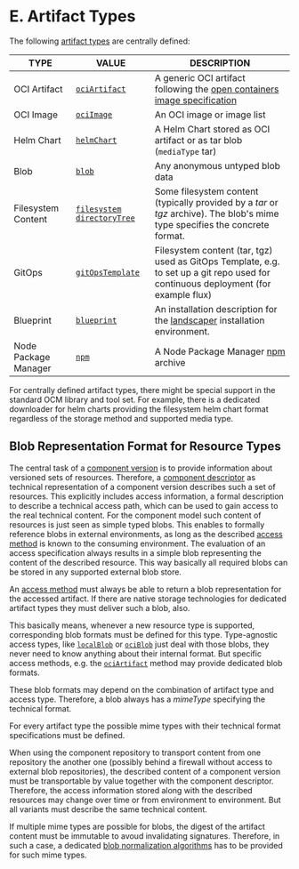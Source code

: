 # E. Artifact Types

The following [artifact types](../../specification/formats/types.md#artifact-types) are centrally defined:

| TYPE               | VALUE                                         | DESCRIPTION                                                                                                                                |
|--------------------|-----------------------------------------------|--------------------------------------------------------------------------------------------------------------------------------------------|
| OCI Artifact       | [`ociArtifact`](ociArtifact.md)               | A generic OCI artifact following the [open containers image specification](https://github.com/opencontainers/image-spec/blob/main/spec.md) |
| OCI Image          | [`ociImage`](ociImage.md)                     | An OCI image or image list                                                                                                                 |
| Helm Chart         | [`helmChart`](helmChart.md)                   | A Helm Chart stored as OCI artifact or as tar blob (`mediaType` tar)                                                                       |
| Blob               | [`blob`](blob.md)                             | Any anonymous untyped blob data                                                                                                            |
| Filesystem Content | [`filesystem` `directoryTree`](fileSystem.md) | Some filesystem content (typically provided by a *tar* or *tgz* archive). The blob's mime type specifies the concrete format.              |
| GitOps             | [`gitOpsTemplate`](gitOpsTemplate.md)         | Filesystem content (tar, tgz) used as GitOps Template, e.g. to set up a git repo used for continuous deployment (for example flux)         |
| Blueprint          | [`blueprint`](blueprint.md)                   | An installation description for the [landscaper](https://github.com/gardener/landscaper) installation environment. |
| Node Package Manager | [`npm`](npm.md)                             | A Node Package Manager [npm](https://www.npmjs.com) archive |

For centrally defined artifact types, there might be special support in the
standard OCM library and tool set. For example, there is a dedicated downloader
for helm charts providing the filesystem helm chart format regardless of
the storage method and supported media type.

## Blob Representation Format for Resource Types

The central task of a [component version](../../introduction/component_versions.md)
is to provide information about  versioned sets of resources. Therefore, a
[component descriptor](../../specification/elements/README.md#component-descriptor) 
as technical representation of a component version describes such a set of resources.
This explicitly includes access information, a formal description to describe a
technical access path, which can be used to gain access to the real technical 
content. For the component model such content of resources is just seen as
simple typed blobs. This enables to formally reference blobs in external
environments, as long as the described [access method](../specification/elements/README.md#artifact-access)
is known to the consuming environment. The evaluation of an access specification
always results in a simple blob representing the content of the described resource.
This way basically all required blobs can be stored in any supported external blob store.

An [access method](../../specification/elements/README.md#artifact-access) must
always be able to return a blob representation for the accessed artifact.
If there are native storage technologies for dedicated artifact types they
must deliver such a blob, also. 

This basically means, whenever a new resource type is supported,
corresponding blob formats must be defined for this type. Type-agnostic access types, like [`localBlob`](../B/localBlob.md) or [`ociBlob`](../B/ociBlob.md)
just deal with those blobs, they never need to know anything about their internal 
format. But specific access methods, e.g. the [`ociArtifact`](../B/ociArtifact.md) 
method may provide dedicated blob formats.

These blob formats may depend on the combination of artifact type and access type.
Therefore, a blob always has a *mimeType* specifying the technical format.

For every artifact type the possible mime types with their technical format 
specifications must be defined.

When using the component repository to transport content from one repository the
another one (possibly behind a firewall without access to external blob
repositories), the described content of a component version must be
transportable by value together with the component descriptor. Therefore, the
access information stored along with the described resources may change over time
or from environment to environment. But all variants must describe the same
technical content.

If multiple mime types are possible for blobs, the digest of the artifact content must be immutable to avoud invalidating signatures. Therefore, in such a case, a
dedicated [blob normalization algorithms](../../specification/formats/artifact_normalization.md) 
has to be provided for such mime types.
